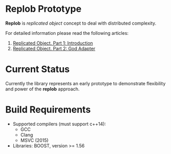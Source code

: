 # Replob Prototype

**Replob** is *replicated object* concept to deal with distributed complexity.

For detailed information please read the following articles:

1. [Replicated Object. Part 1: Introduction](http://gridem.blogspot.com/2015/09/replicated-object-part-1-introduction.html)
1. [Replicated Object. Part 2: God Adapter](http://gridem.blogspot.com/2015/11/replicated-object-part-2-god-adapter.html)

# Current Status

Currently the library represents an early prototype to demonstrate flexibility and power of the **replob** approach.

# Build Requirements

* Supported compilers (must support c++14):
    * GCC
    * Clang
    * MSVC (2015)
* Libraries: BOOST, version >= 1.56

